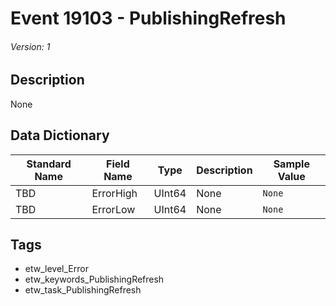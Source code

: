 # Event 19103 - PublishingRefresh
###### Version: 1

## Description
None

## Data Dictionary
|Standard Name|Field Name|Type|Description|Sample Value|
|---|---|---|---|---|
|TBD|ErrorHigh|UInt64|None|`None`|
|TBD|ErrorLow|UInt64|None|`None`|

## Tags
* etw_level_Error
* etw_keywords_PublishingRefresh
* etw_task_PublishingRefresh